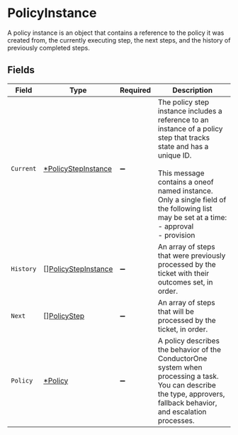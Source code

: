 # PolicyInstance

A policy instance is an object that contains a reference to the policy it was created from, the currently executing step, the next steps, and the history of previously completed steps.


## Fields

| Field                                                                                                                                                                                                                                                           | Type                                                                                                                                                                                                                                                            | Required                                                                                                                                                                                                                                                        | Description                                                                                                                                                                                                                                                     |
| --------------------------------------------------------------------------------------------------------------------------------------------------------------------------------------------------------------------------------------------------------------- | --------------------------------------------------------------------------------------------------------------------------------------------------------------------------------------------------------------------------------------------------------------- | --------------------------------------------------------------------------------------------------------------------------------------------------------------------------------------------------------------------------------------------------------------- | --------------------------------------------------------------------------------------------------------------------------------------------------------------------------------------------------------------------------------------------------------------- |
| `Current`                                                                                                                                                                                                                                                       | [*PolicyStepInstance](../../models/shared/policystepinstance.md)                                                                                                                                                                                                | :heavy_minus_sign:                                                                                                                                                                                                                                              | The policy step instance includes a reference to an instance of a policy step that tracks state and has a unique ID.<br/><br/>This message contains a oneof named instance. Only a single field of the following list may be set at a time:<br/>  - approval<br/>  - provision<br/> |
| `History`                                                                                                                                                                                                                                                       | [][PolicyStepInstance](../../models/shared/policystepinstance.md)                                                                                                                                                                                               | :heavy_minus_sign:                                                                                                                                                                                                                                              | An array of steps that were previously processed by the ticket with their outcomes set, in order.                                                                                                                                                               |
| `Next`                                                                                                                                                                                                                                                          | [][PolicyStep](../../models/shared/policystep.md)                                                                                                                                                                                                               | :heavy_minus_sign:                                                                                                                                                                                                                                              | An array of steps that will be processed by the ticket, in order.                                                                                                                                                                                               |
| `Policy`                                                                                                                                                                                                                                                        | [*Policy](../../models/shared/policy.md)                                                                                                                                                                                                                        | :heavy_minus_sign:                                                                                                                                                                                                                                              | A policy describes the behavior of the ConductorOne system when processing a task. You can describe the type, approvers, fallback behavior, and escalation processes.                                                                                           |